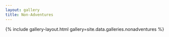```yaml
---
layout: gallery
title: Non-Adventures
---
```


{% include gallery-layout.html gallery=site.data.galleries.nonadventures %}
